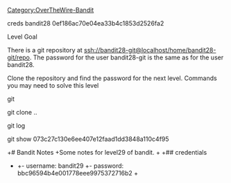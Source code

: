 [Category:OverTheWire-Bandit](/Category:OverTheWire-Bandit "wikilink")

creds bandit28 0ef186ac70e04ea33b4c1853d2526fa2

Level Goal

There is a git repository at
<ssh://bandit28-git@localhost/home/bandit28-git/repo>. The password for
the user bandit28-git is the same as for the user bandit28.

Clone the repository and find the password for the next level. Commands
you may need to solve this level

git

git clone ..

git log

git show 073c27c130e6ee407e12faad1dd3848a110c4f95

\+\# Bandit Notes +Some notes for level29 of bandit. + +\#\# credentials
+ +- username: bandit29 +- password: bbc96594b4e001778eee9975372716b2 +